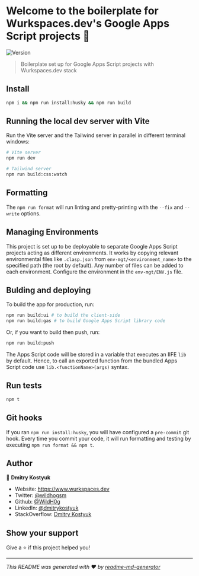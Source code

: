 # Welcome to the boilerplate for Wurkspaces.dev's Google Apps Script projects 👋

![Version](https://img.shields.io/badge/version-1.1.0-blue.svg?cacheSeconds=2592000)

> Boilerplate set up for Google Apps Script projects with Wurkspaces.dev stack

## Install

```sh
npm i && npm run install:husky && npm run build
```

## Running the local dev server with Vite

Run the Vite server and the Tailwind server in parallel in different terminal windows:

```sh
# Vite server
npm run dev
```

```sh
# Tailwind server
npm run build:css:watch
```

## Formatting

The `npm run format` will run linting and pretty-printing with the `--fix` and `--write` options.

## Managing Environments

This project is set up to be deployable to separate Google Apps Script projects acting as different environments. It works by copying relevant environmental files like `.clasp.json` from `env-mgt/<environment_name>` to the specified path (the root by default). Any number of files can be added to each environment. Configure the environment in the `env-mgt/ENV.js` file.

## Bulding and deploying

To build the app for production, run:

```sh
npm run build:ui # to build the client-side
npm run build:gas # to build Google Apps Script library code
```

Or, if you want to build then push, run:

```sh
npm run build:push
```

The Apps Script code will be stored in a variable that executes an IIFE `lib` by default. Hence, to call an exported function from the bundled Apps Script code use `lib.<functionName>(args)` syntax.

## Run tests

```sh
npm t
```

## Git hooks

If you ran `npm run install:husky`, you will have configured a `pre-commit` git hook. Every time you commit your code, it will run formatting and testing by executing `npm run format && npm t`.

## Author

👤 **Dmitry Kostyuk**

- Website: https://www.wurkspaces.dev
- Twitter: [@wildhogsm](https://twitter.com/wildhogsm)
- Github: [@WildH0g](https://github.com/WildH0g)
- LinkedIn: [@dmitrykostyuk](https://linkedin.com/in/dmitrykostyuk)
- StackOverflow: [Dmitry Kostyuk](https://stackoverflow.com/users/13229211/dmitry-kostyuk)

## Show your support

Give a ⭐️ if this project helped you!

---

_This README was generated with ❤️ by [readme-md-generator](https://github.com/kefranabg/readme-md-generator)_
